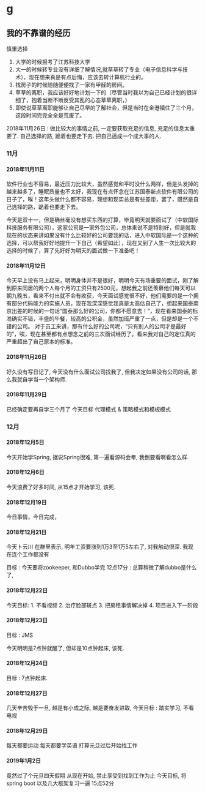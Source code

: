# g

## 我的不靠谱的经历

慎重选择

1. 大学的时候报考了江苏科技大学
2. 大一的时候转专业没有详细了解情况,就草草转了专业（电子信息科学与技术），现在想来真是有点后悔，应该去转计算机行业的。
3. 找房子的时候随随便便找了一家有甲醛的房间。
4. 草草的离职，我应该好好地计划一下的（尽管当时我以为自己已经计划的很详细了，抱着当断不断反受其乱的心态草草离职，）
5. 即使说草草离职能够让自己尽早的了解社会，但是当时在金港镇住了三个月，这段时间完完全全是荒废了。

2018年11月26日 : 做比较大的事情之前, 一定要获取充足的信息, 充足的信息太重要了.
自己选择的路, 跪着也要走下去. 把自己逼成一个成大事的人.

### 11月

#### 2018年11月11日

软件行业也不容易，最近压力比较大，虽然感觉和平时没什么两样，但是头发掉的越来越多了，睡眠质量也不太好，我现在有点怀念在江苏国泰新点软件有限公司的日子了，唉！这年头做什么都不容易，理想和现实总是有些差距，罢了，既然是自己选择的路，跪着也要走下去。

今天是双十一，但是确丝毫没有想买东西的打算，毕竟明天就要面试了（中软国际科技服务有限公司），这家公司是一家外包公司，总体来说不是特别好，但是就我现在的状态来讲如果没有什么比较好的公司要我的话，进入中软国际是一个这种的选择，可以帮我好好地提升一下自己（希望如此），现在又到了人生一次比较大的选择的时候了，算了先好好为明天的面试做一下准备吧！

#### 2018年11月12日

今天早上没有马上起来，明明身体并不是很好，明明今天有场重要的面试，刚了解到原来同居的两个人每个月的工资只有2500元，想起我之前还羡慕他们每天可以朝九晚五，看来不付出就不会有收获，今天面试感觉很不好，他们需要的是一个拥有部分代码能力的实施人员，现在我深深感觉我真是太高估自己了，想起来国泰南京出差的时候的一句话“国泰那么好的公司，你都不愿意去！”，现在看来国泰的标准确实不错，丰盛的午餐，较高的公积金，虽然加班严重了一点，但是却是一个不错的公司。
对于员工来讲，那有什么好的公司呢，“只有别人的公司才是最好的”，唉，现在甚至都有点想念之前的三次面试经历了。看来我对自己的定位真的严重超出了自己原本的标准。

#### 2018年11月26日

好久没有写日记了, 今天没有什么面试公司找我了, 但我决定如果没有公司的话, 那么我就自学当一个架构师.

#### 2018年11月29日

已经确定要再自学三个月了
今天目标 代理模式 & 策略模式和模板模式

### 12月

#### 2018年12月5日

今天开始学Spring, 据说Spring很难, 第一遍看源码会晕, 我倒要看啊看怎么样.

#### 2018年12月6日

今天浪费了好多时间, 从15点才开始学习, 该死.

#### 2018年12月19日

今日事情，今日完成，

#### 2018年12月21日

   今天卜云川 在群里表示, 明年工资要涨到1万3至1万5左右了, 对我触动很深. 我现在连个工作都没有

目标 : 今天要将zookeeper, 和Dubbo学完
12点17分 : 总算稍微了解dubbo是什么了,

#### 2018年12月22日

 今天目标:
    1. 不看视频
    2. 治疗脸部斑点
    3. 把房租事情解决掉
    4. 项目进入下一阶段

#### 2018年12月23日

   目标 : JMS

   今天明明是7点钟就醒了, 但却是10点钟起床, 该死.

#### 2018年12月24日

   目标 : 7点钟起床.

#### 2018年12月27日

   几天辛苦毁于一旦, 越是有小成之际, 越是要奋发进取, 
   今天目标 : 踏实学习, 不看电视

#### 2018年12月29日 

   每天都要运动
   每天都要学英语
   打算元旦过后开始找工作

#### 2019年1月2日

   竟然过了个元旦四天假期
   从现在开始, 禁止享受到找到工作为止
   今天目标, 将spring boot 以及几大框架复习一遍
   15点52分

